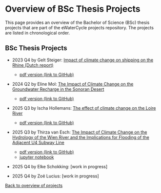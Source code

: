 # Overview of BSc Thesis Projects

This page provides an overview of the Bachelor of Science (BSc) thesis projects that are part of the eWaterCycle projects repository. 
The projects are listed in chronological order.

## BSc Thesis Projects
- 2023 Q4 by Gelt Steiger: [Impact of climate change on shipping on the Rhine (Dutch report)](https://www.ewatercycle.org/projects/main/thesis_projects/BSc/2023_Q4_GeltSteiger_CEG/BSc_GeltSteiger.html)
  - [pdf version (link to GitHub)](https://github.com/eWaterCycle/projects/blob/main/book/thesis_projects/BSc/2023_Q4_GeltSteiger_CEG/Report/BEP_Gelt_Steiger.pdf)
- 2024 Q2 by Eline Mol: [The Impact of Climate Change on the Groundwater Recharge in the Sonoran Desert](https://www.ewatercycle.org/projects/main/thesis_projects/BSc/2024_Q2_ElineMol_CEG/BSc_ElineMol.html)
  - [pdf version (link to GitHub)](https://github.com/eWaterCycle/projects/blob/main/book/thesis_projects/BSc/2024_Q2_ElineMol_CEG/Report/BEP_Gelt_Steiger.pdf)

- 2025 Q3 by Ischa Hollemans: [The effect of climate change on the Loire River](https://www.ewatercycle.org/projects/main/thesis_projects/BSc/2025_Q3_IschaHollemans_CEG/BSc_IschaHollemans.html)
  - [pdf version (link to GitHub)](https://github.com/eWaterCycle/projects/blob/main/book/thesis_projects/BSc/2025_Q3_IschaHollemans_CEG/Report/BEP_Loire_Eindrapport.pdf)
- 2025 Q3 by Thirza van Esch: [The Impact of Climate Change on the Hydrology of the Wien River and the Implications for Flooding of the Adjacent U4 Subway Line](https://www.ewatercycle.org/projects/main/thesis_projects/BSc/2025_Q3_ThirzaVanEsch_CEG/BSc_ThirzaVanEsch.html)
  - [pdf version (link to GitHub)](https://github.com/eWaterCycle/projects/blob/main/book/thesis_projects/BSc/2025_Q3_ThirzaVanEsch_CEG/EINDRAPPORT/Eindrapport.pdf)
  - [jupyter notebook](https://github.com/eWaterCycle/projects/blob/main/book/thesis_projects/BSc/2025_Q3_ThirzaVanEsch_CEG/EINDRAPPORT/Eindrapport.ipynb)
- 2025 Q4 by Elke Schokking: [work in progress]
- 2025 Q4 by Zoë Lucius: [work in progress]

[Back to overview of projects](https://www.ewatercycle.org/projects/main/intro.html)


